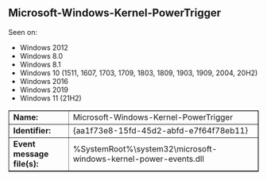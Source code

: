 ## Microsoft-Windows-Kernel-PowerTrigger

Seen on:
* Windows 2012
* Windows 8.0
* Windows 8.1
* Windows 10 (1511, 1607, 1703, 1709, 1803, 1809, 1903, 1909, 2004, 20H2)
* Windows 2016
* Windows 2019
* Windows 11 (21H2)

<table border="1" class="docutils">
  <tbody>
    <tr>
      <td><b>Name:</b></td>
      <td>Microsoft-Windows-Kernel-PowerTrigger</td>
    </tr>
    <tr>
      <td><b>Identifier:</b></td>
      <td>{aa1f73e8-15fd-45d2-abfd-e7f64f78eb11}</td>
    </tr>
    <tr>
      <td><b>Event message file(s):</b></td>
      <td>%SystemRoot%\system32\microsoft-windows-kernel-power-events.dll</td>
    </tr>
  </tbody>
</table>

&nbsp;

